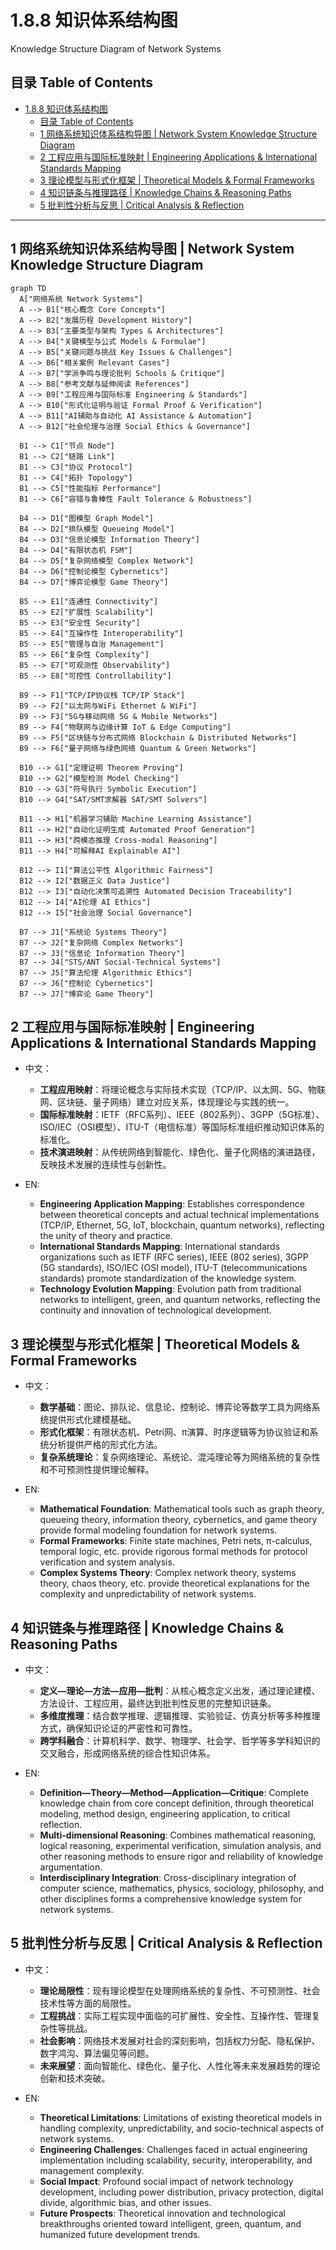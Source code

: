 # 1.8.8 知识体系结构图

Knowledge Structure Diagram of Network Systems

## 目录 Table of Contents

- [1.8.8 知识体系结构图](#188-知识体系结构图)
  - [目录 Table of Contents](#目录-table-of-contents)
  - [1 网络系统知识体系结构导图 | Network System Knowledge Structure Diagram](#1-网络系统知识体系结构导图--network-system-knowledge-structure-diagram)
  - [2 工程应用与国际标准映射 | Engineering Applications \& International Standards Mapping](#2-工程应用与国际标准映射--engineering-applications--international-standards-mapping)
  - [3 理论模型与形式化框架 | Theoretical Models \& Formal Frameworks](#3-理论模型与形式化框架--theoretical-models--formal-frameworks)
  - [4 知识链条与推理路径 | Knowledge Chains \& Reasoning Paths](#4-知识链条与推理路径--knowledge-chains--reasoning-paths)
  - [5 批判性分析与反思 | Critical Analysis \& Reflection](#5-批判性分析与反思--critical-analysis--reflection)

---

## 1 网络系统知识体系结构导图 | Network System Knowledge Structure Diagram

```mermaid
graph TD
  A["网络系统 Network Systems"]
  A --> B1["核心概念 Core Concepts"]
  A --> B2["发展历程 Development History"]
  A --> B3["主要类型与架构 Types & Architectures"]
  A --> B4["关键模型与公式 Models & Formulae"]
  A --> B5["关键问题与挑战 Key Issues & Challenges"]
  A --> B6["相关案例 Relevant Cases"]
  A --> B7["学派争鸣与理论批判 Schools & Critique"]
  A --> B8["参考文献与延伸阅读 References"]
  A --> B9["工程应用与国际标准 Engineering & Standards"]
  A --> B10["形式化证明与验证 Formal Proof & Verification"]
  A --> B11["AI辅助与自动化 AI Assistance & Automation"]
  A --> B12["社会伦理与治理 Social Ethics & Governance"]
  
  B1 --> C1["节点 Node"]
  B1 --> C2["链路 Link"]
  B1 --> C3["协议 Protocol"]
  B1 --> C4["拓扑 Topology"]
  B1 --> C5["性能指标 Performance"]
  B1 --> C6["容错与鲁棒性 Fault Tolerance & Robustness"]
  
  B4 --> D1["图模型 Graph Model"]
  B4 --> D2["排队模型 Queueing Model"]
  B4 --> D3["信息论模型 Information Theory"]
  B4 --> D4["有限状态机 FSM"]
  B4 --> D5["复杂网络模型 Complex Network"]
  B4 --> D6["控制论模型 Cybernetics"]
  B4 --> D7["博弈论模型 Game Theory"]
  
  B5 --> E1["连通性 Connectivity"]
  B5 --> E2["扩展性 Scalability"]
  B5 --> E3["安全性 Security"]
  B5 --> E4["互操作性 Interoperability"]
  B5 --> E5["管理与自治 Management"]
  B5 --> E6["复杂性 Complexity"]
  B5 --> E7["可观测性 Observability"]
  B5 --> E8["可控性 Controllability"]
  
  B9 --> F1["TCP/IP协议栈 TCP/IP Stack"]
  B9 --> F2["以太网与WiFi Ethernet & WiFi"]
  B9 --> F3["5G与移动网络 5G & Mobile Networks"]
  B9 --> F4["物联网与边缘计算 IoT & Edge Computing"]
  B9 --> F5["区块链与分布式网络 Blockchain & Distributed Networks"]
  B9 --> F6["量子网络与绿色网络 Quantum & Green Networks"]
  
  B10 --> G1["定理证明 Theorem Proving"]
  B10 --> G2["模型检测 Model Checking"]
  B10 --> G3["符号执行 Symbolic Execution"]
  B10 --> G4["SAT/SMT求解器 SAT/SMT Solvers"]
  
  B11 --> H1["机器学习辅助 Machine Learning Assistance"]
  B11 --> H2["自动化证明生成 Automated Proof Generation"]
  B11 --> H3["跨模态推理 Cross-modal Reasoning"]
  B11 --> H4["可解释AI Explainable AI"]
  
  B12 --> I1["算法公平性 Algorithmic Fairness"]
  B12 --> I2["数据正义 Data Justice"]
  B12 --> I3["自动化决策可追溯性 Automated Decision Traceability"]
  B12 --> I4["AI伦理 AI Ethics"]
  B12 --> I5["社会治理 Social Governance"]
  
  B7 --> J1["系统论 Systems Theory"]
  B7 --> J2["复杂网络 Complex Networks"]
  B7 --> J3["信息论 Information Theory"]
  B7 --> J4["STS/ANT Social-Technical Systems"]
  B7 --> J5["算法伦理 Algorithmic Ethics"]
  B7 --> J6["控制论 Cybernetics"]
  B7 --> J7["博弈论 Game Theory"]
```

## 2 工程应用与国际标准映射 | Engineering Applications & International Standards Mapping

- 中文：
  - **工程应用映射**：将理论概念与实际技术实现（TCP/IP、以太网、5G、物联网、区块链、量子网络）建立对应关系，体现理论与实践的统一。
  - **国际标准映射**：IETF（RFC系列）、IEEE（802系列）、3GPP（5G标准）、ISO/IEC（OSI模型）、ITU-T（电信标准）等国际标准组织推动知识体系的标准化。
  - **技术演进映射**：从传统网络到智能化、绿色化、量子化网络的演进路径，反映技术发展的连续性与创新性。

- EN:
  - **Engineering Application Mapping**: Establishes correspondence between theoretical concepts and actual technical implementations (TCP/IP, Ethernet, 5G, IoT, blockchain, quantum networks), reflecting the unity of theory and practice.
  - **International Standards Mapping**: International standards organizations such as IETF (RFC series), IEEE (802 series), 3GPP (5G standards), ISO/IEC (OSI model), ITU-T (telecommunications standards) promote standardization of the knowledge system.
  - **Technology Evolution Mapping**: Evolution path from traditional networks to intelligent, green, and quantum networks, reflecting the continuity and innovation of technological development.

## 3 理论模型与形式化框架 | Theoretical Models & Formal Frameworks

- 中文：
  - **数学基础**：图论、排队论、信息论、控制论、博弈论等数学工具为网络系统提供形式化建模基础。
  - **形式化框架**：有限状态机、Petri网、π演算、时序逻辑等为协议验证和系统分析提供严格的形式化方法。
  - **复杂系统理论**：复杂网络理论、系统论、混沌理论等为网络系统的复杂性和不可预测性提供理论解释。

- EN:
  - **Mathematical Foundation**: Mathematical tools such as graph theory, queueing theory, information theory, cybernetics, and game theory provide formal modeling foundation for network systems.
  - **Formal Frameworks**: Finite state machines, Petri nets, π-calculus, temporal logic, etc. provide rigorous formal methods for protocol verification and system analysis.
  - **Complex Systems Theory**: Complex network theory, systems theory, chaos theory, etc. provide theoretical explanations for the complexity and unpredictability of network systems.

## 4 知识链条与推理路径 | Knowledge Chains & Reasoning Paths

- 中文：
  - **定义—理论—方法—应用—批判**：从核心概念定义出发，通过理论建模、方法设计、工程应用，最终达到批判性反思的完整知识链条。
  - **多维度推理**：结合数学推理、逻辑推理、实验验证、仿真分析等多种推理方式，确保知识论证的严密性和可靠性。
  - **跨学科融合**：计算机科学、数学、物理学、社会学、哲学等多学科知识的交叉融合，形成网络系统的综合性知识体系。

- EN:
  - **Definition—Theory—Method—Application—Critique**: Complete knowledge chain from core concept definition, through theoretical modeling, method design, engineering application, to critical reflection.
  - **Multi-dimensional Reasoning**: Combines mathematical reasoning, logical reasoning, experimental verification, simulation analysis, and other reasoning methods to ensure rigor and reliability of knowledge argumentation.
  - **Interdisciplinary Integration**: Cross-disciplinary integration of computer science, mathematics, physics, sociology, philosophy, and other disciplines forms a comprehensive knowledge system for network systems.

## 5 批判性分析与反思 | Critical Analysis & Reflection

- 中文：
  - **理论局限性**：现有理论模型在处理网络系统的复杂性、不可预测性、社会技术性等方面的局限性。
  - **工程挑战**：实际工程实现中面临的可扩展性、安全性、互操作性、管理复杂性等挑战。
  - **社会影响**：网络技术发展对社会的深刻影响，包括权力分配、隐私保护、数字鸿沟、算法偏见等问题。
  - **未来展望**：面向智能化、绿色化、量子化、人性化等未来发展趋势的理论创新和技术突破。

- EN:
  - **Theoretical Limitations**: Limitations of existing theoretical models in handling complexity, unpredictability, and socio-technical aspects of network systems.
  - **Engineering Challenges**: Challenges faced in actual engineering implementation including scalability, security, interoperability, and management complexity.
  - **Social Impact**: Profound social impact of network technology development, including power distribution, privacy protection, digital divide, algorithmic bias, and other issues.
  - **Future Prospects**: Theoretical innovation and technological breakthroughs oriented toward intelligent, green, quantum, and humanized future development trends.

